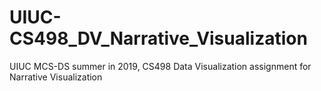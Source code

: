 # UIUC-CS498_DV_Narrative_Visualization
UIUC MCS-DS summer in 2019, CS498 Data Visualization assignment for Narrative Visualization

